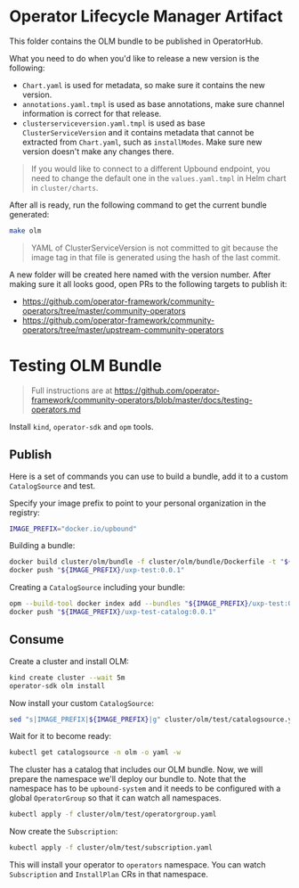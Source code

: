 # Operator Lifecycle Manager Artifact

This folder contains the OLM bundle to be published in OperatorHub.

What you need to do when you'd like to release a new version is the following:
* `Chart.yaml` is used for metadata, so make sure it contains the new version.
* `annotations.yaml.tmpl` is used as base annotations, make sure channel information
  is correct for that release.
* `clusterserviceversion.yaml.tmpl` is used as base `ClusterServiceVersion` and it
  contains metadata that cannot be extracted from `Chart.yaml`, such as `installModes`.
  Make sure new version doesn't make any changes there.

> If you would like to connect to a different Upbound endpoint, you need to change
> the default one in the `values.yaml.tmpl` in Helm chart in `cluster/charts`.

After all is ready, run the following command to get the current bundle generated:
```bash
make olm
```

> YAML of ClusterServiceVersion is not committed to git because the image tag
> in that file is generated using the hash of the last commit.

A new folder will be created here named with the version number. After making sure
it all looks good, open PRs to the following targets to publish it:
* https://github.com/operator-framework/community-operators/tree/master/community-operators
* https://github.com/operator-framework/community-operators/tree/master/upstream-community-operators


# Testing OLM Bundle

> Full instructions are at https://github.com/operator-framework/community-operators/blob/master/docs/testing-operators.md

Install `kind`, `operator-sdk` and `opm` tools.

## Publish

Here is a set of commands you can use to build a bundle, add it to a custom
`CatalogSource` and test.

Specify your image prefix to point to your personal organization in the registry:
```bash
IMAGE_PREFIX="docker.io/upbound"
```

Building a bundle:
```bash
docker build cluster/olm/bundle -f cluster/olm/bundle/Dockerfile -t "${IMAGE_PREFIX}/uxp-test:0.0.1"
docker push "${IMAGE_PREFIX}/uxp-test:0.0.1"
```

Creating a `CatalogSource` including your bundle:
```bash
opm --build-tool docker index add --bundles "${IMAGE_PREFIX}/uxp-test:0.0.1" --tag "${IMAGE_PREFIX}/uxp-test-catalog:0.0.1"
docker push "${IMAGE_PREFIX}/uxp-test-catalog:0.0.1"
```

## Consume

Create a cluster and install OLM:
```bash
kind create cluster --wait 5m
operator-sdk olm install
```

Now install your custom `CatalogSource`:
```bash
sed "s|IMAGE_PREFIX|${IMAGE_PREFIX}|g" cluster/olm/test/catalogsource.yaml | kubectl apply -f -
```

Wait for it to become ready:
```bash
kubectl get catalogsource -n olm -o yaml -w
```

The cluster has a catalog that includes our OLM bundle. Now, we will prepare the
namespace we'll deploy our bundle to. Note that the namespace has to be `upbound-system`
and it needs to be configured with a global `OperatorGroup` so that it can watch
all namespaces.
```bash
kubectl apply -f cluster/olm/test/operatorgroup.yaml
```

Now create the `Subscription`:
```bash
kubectl apply -f cluster/olm/test/subscription.yaml
```

This will install your operator to `operators` namespace. You can watch `Subscription`
and `InstallPlan` CRs in that namespace.